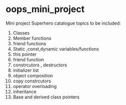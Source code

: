 # oops_mini_project
Mini project Superhero catalogue
topics to be included:
1. Classes
2. Member functions
3. friend functions
4. Static ,const,dynamic variables/functions
5. this pointer
6. friend function
7. constrcutors , destructors
8. initializer list
9. object composition
10.  copy constrcutors
11.  operator overloading
12.  inheritance
13.  Base and derived class pointers
    
